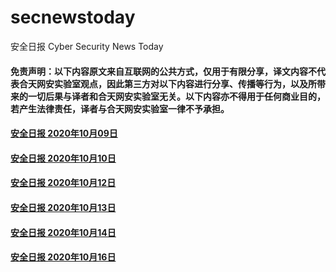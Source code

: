 # secnewstoday

安全日报 Cyber Security News Today

#### 免责声明：以下内容原文来自互联网的公共方式，仅用于有限分享，译文内容不代表合天网安实验室观点，因此第三方对以下内容进行分享、传播等行为，以及所带来的一切后果与译者和合天网安实验室无关。以下内容亦不得用于任何商业目的，若产生法律责任，译者与合天网安实验室一律不予承担。

#### [安全日报 2020年10月09日](https://github.com/hetianlab/secnewstoday/blob/master/Oct.2020/secnews-20201009.md)
#### [安全日报 2020年10月10日](https://github.com/hetianlab/secnewstoday/blob/master/Oct.2020/secnews-20201010.md)
#### [安全日报 2020年10月12日](https://github.com/hetianlab/secnewstoday/blob/master/Oct.2020/secnews-20201012.md)
#### [安全日报 2020年10月13日](https://github.com/hetianlab/secnewstoday/blob/master/Oct.2020/secnews-20201013.md)
#### [安全日报 2020年10月14日](https://github.com/hetianlab/secnewstoday/blob/master/Oct.2020/secnews-20201014.md)
#### [安全日报 2020年10月16日](https://github.com/hetianlab/secnewstoday/blob/master/Oct.2020/secnews-20201016.md)
